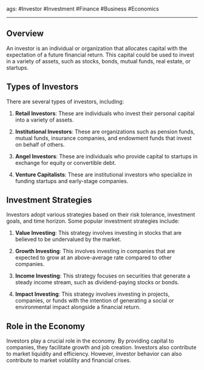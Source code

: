ags: #Investor #Investment #Finance #Business #Economics

---

## Overview

An investor is an individual or organization that allocates capital with the expectation of a future financial return. This capital could be used to invest in a variety of assets, such as stocks, bonds, mutual funds, real estate, or startups.

## Types of Investors

There are several types of investors, including:

1.  **Retail Investors**: These are individuals who invest their personal capital into a variety of assets.
    
2.  **Institutional Investors**: These are organizations such as pension funds, mutual funds, insurance companies, and endowment funds that invest on behalf of others.
    
3.  **Angel Investors**: These are individuals who provide capital to startups in exchange for equity or convertible debt.
    
4.  **Venture Capitalists**: These are institutional investors who specialize in funding startups and early-stage companies.
    

## Investment Strategies

Investors adopt various strategies based on their risk tolerance, investment goals, and time horizon. Some popular investment strategies include:

1.  **Value Investing**: This strategy involves investing in stocks that are believed to be undervalued by the market.
    
2.  **Growth Investing**: This involves investing in companies that are expected to grow at an above-average rate compared to other companies.
    
3.  **Income Investing**: This strategy focuses on securities that generate a steady income stream, such as dividend-paying stocks or bonds.
    
4.  **Impact Investing**: This strategy involves investing in projects, companies, or funds with the intention of generating a social or environmental impact alongside a financial return.
    

## Role in the Economy

Investors play a crucial role in the economy. By providing capital to companies, they facilitate growth and job creation. Investors also contribute to market liquidity and efficiency. However, investor behavior can also contribute to market volatility and financial crises.